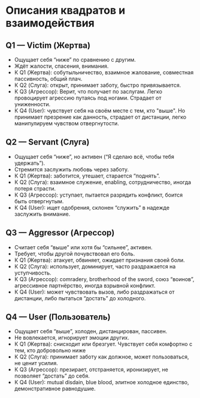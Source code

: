 # Описания квадратов и взаимодействия

## Q1 — Victim (Жертва)

- Ощущает себя “ниже” по сравнению с другим.
- Ждёт жалости, спасения, внимания.
- К Q1 (Жертва): собутыльничество, взаимное жалование, совместная пассивность, общий плач.
- К Q2 (Слуга): открыт, принимает заботу, быстро привязывается.
- К Q3 (Агрессор): Верит, что получает по заслугам. Легко провоцирует агрессию путаясь под ногами. Страдает от униженности.
- К Q4 (User): чувствует себя на своём месте с тем, кто "выше". Но принимает презрение как данность, страдает от дистанции, легко манипулируем чувством отвергнутости.

## Q2 — Servant (Слуга)

- Ощущает себя “ниже”, но активен (“Я сделаю всё, чтобы тебя удержать”).
- Стремится заслужить любовь через заботу.
- К Q1 (Жертва): заботится, утешает, старается “поднять”.
- К Q2 (Слуга): взаимное служение, enabling, сотрудничество, иногда потеря страсти.
- К Q3 (Агрессор): уступает, пытается разрядить конфликт, боится быть отвергнутым.
- К Q4 (User): ищет одобрения, склонен “служить” в надежде заслужить внимание.

## Q3 — Aggressor (Агрессор)

- Считает себя “выше” или хотя бы “сильнее”, активен.
- Требует, чтобы другой почувствовал его боль.
- К Q1 (Жертва): атакует, обвиняет, ожидает признания своей боли.
- К Q2 (Слуга): использует, доминирует, часто раздражается на уступчивость.
- К Q3 (Агрессор): comradery, brotherhood of the sword, союз “воинов”, агрессивное партнёрство, иногда взрывной конфликт.
- К Q4 (User): может чувствовать вызов, либо раздражаться от дистанции, либо пытаться “достать” до холодного.

## Q4 — User (Пользователь)

- Ощущает себя “выше”, холоден, дистанцирован, пассивен.
- Не вовлекается, игнорирует эмоции других.
- К Q1 (Жертва): снисходит или брезгует. Чувствует себя комфортно с тем, кто добровольно ниже
- К Q2 (Слуга): принимает заботу как должное, может пользоваться, не ценит усилия.
- К Q3 (Агрессор): презирает, отстраняется, иронизирует, не позволяет “достать” до себя.
- К Q4 (User): mutual disdain, blue blood, элитное холодное единство, демонстративное равнодушие.

